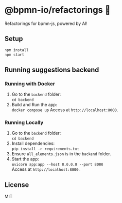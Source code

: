 # @bpmn-io/refactorings 👷

Refactorings for bpmn-js, powered by AI!

## Setup

```bash
npm install
npm start
```

## Running suggestions backend

### Running with Docker
1. Go to the `backend` folder:  
   `cd backend`
2. Build and Run the app:  
   `docker compose up`
   Access at `http://localhost:8000`.

### Running Locally
1. Go to the `backend` folder:  
   `cd backend`
2. Install dependencies:  
   `pip install -r requirements.txt`
3. Ensure `all_elements.json` is in the `backend` folder.
4. Start the app:  
   `uvicorn app:app --host 0.0.0.0 --port 8000`  
   Access at `http://localhost:8000`.

## License

MIT